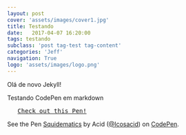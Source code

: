 ```yaml
---
layout: post
cover: 'assets/images/cover1.jpg'
title: Testando
date:   2017-04-07 16:20:00
tags: testando
subclass: 'post tag-test tag-content'
categories: 'Jeff'
navigation: True
logo: 'assets/images/logo.png'
---
```



Olá de novo Jekyll!

Testando CodePen em markdown

<pre class="codepen" data-height="470" data-type="result" data-href="kjmBd" data-user="andymcfee" data-safe="true"> <code> </code> <a href="http://codepen.io/andymcfee/pen/kjmBd">Check out this Pen!</a> </pre>
<script src="http://codepen.io/assets/embed/ei.js"> </script>

<p data-height="265" data-theme-id="0" data-slug-hash="VbeyZO" data-default-tab="result" data-user="Icosacid" data-embed-version="2" data-pen-title="Squidematics" class="codepen">See the Pen <a href="https://codepen.io/Icosacid/pen/VbeyZO/">Squidematics</a> by Acid (<a href="http://codepen.io/Icosacid">@Icosacid</a>) on <a href="http://codepen.io">CodePen</a>.</p>
<script async src="https://production-assets.codepen.io/assets/embed/ei.js"></script>
